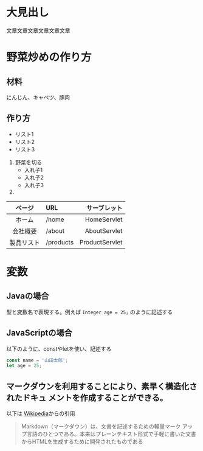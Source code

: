 # 大見出し

文章文章文章文章文章文章


# 野菜炒めの作り方
## 材料
にんじん、キャベツ、豚肉

## 作り方
- リスト1
- リスト2
- リスト3

1. 野菜を切る
    - 入れ子1
    - 入れ子2
    - 入れ子3
1. 

| ページ | URL | サーブレット |
|:----------:|:----------|---------------:|
| ホーム | /home | HomeServlet |
| 会社概要 | /about | AboutServlet |
| 製品リスト | /products | ProductServlet |


# 変数
## Javaの場合
型と変数名で表現する。例えば `Integer age = 25;` のように記述する
## JavaScriptの場合
以下のように、constやletを使い、記述する
```javascript
const name = '山田太郎';
let age = 25;
```

マークダウンを利用することにより、**素早く**構造化されたドキュ
メントを作成することができる。
---
以下は
[Wikipedia](https://ja.wikipedia.org/wiki/Markdown)からの引用
> Markdown（マークダウン）は、文書を記述するための軽量マーク
アップ言語のひとつである。本来はプレーンテキスト形式で手軽に書いた文書からHTMLを生成するために開発されたものである